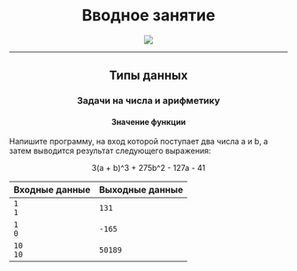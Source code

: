 <h1 align="center">Вводное занятие</h1>

<p align="center">
  <img src="https://s3.dualstack.us-east-2.amazonaws.com/pythondotorg-assets/media/community/logos/python-logo-only.png" align="center">
</p>
<hr>

<h2 align="center">Типы данных</h2>
<h3 align="center">Задачи на числа и арифметику</h3>
<h4 align="center">Значение функции</h4>
<p>Напишите программу, на вход которой поступает два числа a и b, а затем выводится результат следующего выражения:</p>
<p align="center">3(a + b)^3 + 275b^2 - 127a - 41</p>

Входные данные | Выходные данные
---------------|-----------------|
`1`<br>`1` | `131`
`1`<br>`0` | `-165`
`10`<br>`10` | `50189`


<p align="center"></p>
